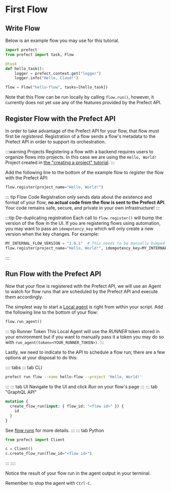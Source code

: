 # First Flow

## Write Flow

Below is an example flow you may use for this tutorial.

```python
import prefect
from prefect import task, Flow

@task
def hello_task():
    logger = prefect.context.get("logger")
    logger.info("Hello, Cloud!")

flow = Flow("hello-flow", tasks=[hello_task])
```

Note that this Flow can be run locally by calling `flow.run()`, however, it currently does not yet use any of the features provided by the Prefect API.

## Register Flow with the Prefect API

In order to take advantage of the Prefect API for your flow, that flow must first be _registered_. Registration of a flow sends a flow's metadata to the Prefect API in order to support its orchestration.

:::warning Projects
Registering a flow with a backend requires users to organize flows into projects. In this case we are
using the `Hello, World!` Project created in [the "creating a project" tutorial](../concepts/projects.html#creating-a-project).
:::

Add the following line to the bottom of the example flow to register the flow with the Prefect API:

```python
flow.register(project_name="Hello, World!")
```

::: tip Flow Code
Registration only sends data about the existence and format of your flow; **no actual code from the flow is sent to the Prefect API**. Your code remains safe, secure, and private in your own infrastructure!
:::

:::tip De-duplicating registration
Each call to `flow.register()` will bump the version of the flow in the UI. 
If you are registering flows using automation, you may want to pass an `idempotency_key` which will only create a new version when the key changes.
For example:
```python
MY_INTERNAL_FLOW_VERSION = "1.0.1"  # This needs to be manually bumped for re-registration
flow.register(project_name="Hello, World!", idempotency_key=MY_INTERNAL_FLOW_VERSION)
```
:::

## Run Flow with the Prefect API

Now that your flow is registered with the Prefect API, we will use an Agent to watch for flow runs that are scheduled by the Prefect API and execute them accordingly.

The simplest way to start a [Local agent](/orchestration/agents/local.html) is right from within your script. Add the following line to the bottom of your flow:

```python
flow.run_agent()
```

::: tip Runner Token <Badge text="Cloud"/>
This Local Agent will use the _RUNNER_ token stored in your environment but if you want to manually pass it a token you may do so with `run_agent(token=<YOUR_RUNNER_TOKEN>)`.
:::

Lastly, we need to indicate to the API to schedule a flow run; there are a few options at your disposal to do this:

:::: tabs
::: tab CLI

```bash
prefect run flow --name hello-flow --project 'Hello, World!'
```

:::
::: tab UI
Navigate to the UI and click _Run_ on your flow's page
:::
::: tab "GraphQL API"

```graphql
mutation {
  create_flow_run(input: { flow_id: "<flow id>" }) {
    id
  }
}
```

See [flow runs](/orchestration/concepts/flow_runs.html#flow-runs) for more details.
:::
::: tab Python

```python
from prefect import Client

c = Client()
c.create_flow_run(flow_id="<flow id>")
```

:::
::::

Notice the result of your flow run in the agent output in your terminal.

Remember to stop the agent with `Ctrl-C`.
